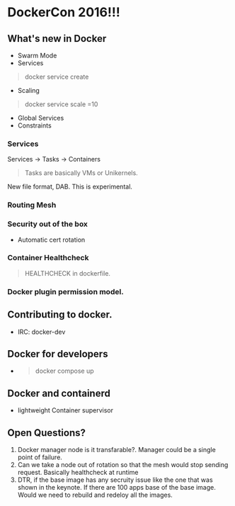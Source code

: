 # DockerCon 2016!!!

## What's new in Docker
* Swarm Mode
* Services
> docker service create
* Scaling
> docker service scale <service-name>=10
* Global Services
* Constraints

### Services
Services -> Tasks -> Containers
> Tasks are basically VMs or Unikernels.

New file format, DAB. This is experimental.

### Routing Mesh
### Security out of the box
* Automatic cert rotation

### Container Healthcheck
>HEALTHCHECK in dockerfile.

### Docker plugin permission model.

## Contributing to docker.
* IRC: docker-dev

## Docker for developers
* > docker compose up

## Docker and containerd
* lightweight Container supervisor


## Open Questions?
1. Docker manager node is it transfarable?. Manager could be a single point of failure.
2. Can we take a node out of rotation so that the mesh would stop sending request. Basically healthcheck at runtime
3. DTR, if the base image has any secruity issue like the one that was shown in the keynote. If there are 100 apps base of the base image. Would we need to rebuild and redeloy all the images.
